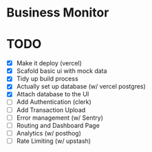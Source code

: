 # Business Monitor

# TODO

- [x] Make it deploy (vercel)
- [x] Scafold basic ui with mock data
- [x] Tidy up build process
- [x] Actually set up database (w/ vercel postgres)
- [x] Attach database to the UI
- [ ] Add Authentication (clerk)
- [ ] Add Transaction Upload
- [ ] Error management (w/ Sentry)
- [ ] Routing and Dashboard Page
- [ ] Analytics (w/ posthog)
- [ ] Rate Limiting (w/ upstash)
